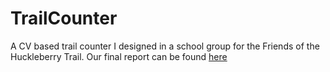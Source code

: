 # TrailCounter
 A CV based trail counter I designed in a school group for the Friends of the Huckleberry Trail. Our final report can be found [here](https://docs.google.com/document/d/190Tmrp1QDY-CEp3unXKZ8hlU1ujgZfHA_XcbUgvdIYQ/edit?usp=sharing)
